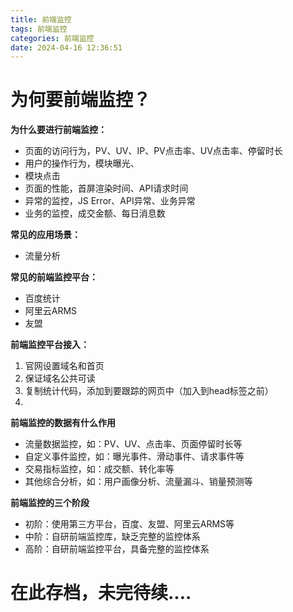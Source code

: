 ```yaml
---
title: 前端监控
tags: 前端监控
categories: 前端监控
date: 2024-04-16 12:36:51
---
```


# 为何要前端监控？

**为什么要进行前端监控：**

- 页面的访问行为，PV、UV、IP、PV点击率、UV点击率、停留时长
- 用户的操作行为，模块曝光、
- 模块点击
- 页面的性能，首屏渲染时间、API请求时间
- 异常的监控，JS Error、API异常、业务异常
- 业务的监控，成交金额、每日消息数

**常见的应用场景：**

- 流量分析

**常见的前端监控平台：**

- 百度统计
- 阿里云ARMS
- 友盟

**前端监控平台接入：**

1. 官网设置域名和首页
2. 保证域名公共可读
3. 复制统计代码，添加到要跟踪的网页中（加入到head标签之前）
4. 

**前端监控的数据有什么作用**

- 流量数据监控，如：PV、UV、点击率、页面停留时长等
- 自定义事件监控，如：曝光事件、滑动事件、请求事件等
- 交易指标监控，如：成交额、转化率等
- 其他综合分析，如：用户画像分析、流量漏斗、销量预测等

**前端监控的三个阶段**

- 初阶：使用第三方平台，百度、友盟、阿里云ARMS等
- 中阶：自研前端监控库，缺乏完整的监控体系
- 高阶：自研前端监控平台，具备完整的监控体系

# 在此存档，未完待续....

